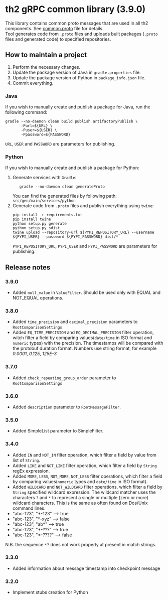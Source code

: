 # th2 gRPC common library (3.9.0)

This library contains common proto messages that are used in all th2 components. See [common.proto](https://github.com/th2-net/th2-grpc-common/blob/master/src/main/proto/th2_grpc_common/common.proto "common.proto") file for details. <br>
Tool generates code from `.proto` files and uploads built packages (`.proto` files and generated code) to specified repositories.

## How to maintain a project
1. Perform the necessary changes.
2. Update the package version of Java in `gradle.properties` file.
3. Update the package version of Python in `package_info.json` file.
4. Commit everything.

### Java
If you wish to manually create and publish a package for Java, run the following command:
```
gradle --no-daemon clean build publish artifactoryPublish \
       -Purl=${URL} \ 
       -Puser=${USER} \
       -Ppassword=${PASSWORD}
```
`URL`, `USER` and `PASSWORD` are parameters for publishing.

### Python
If you wish to manually create and publish a package for Python:
1. Generate services with `Gradle`:
    ```
       gradle --no-daemon clean generateProto
    ```
   You can find the generated files by following path: `src/gen/main/services/python`
2. Generate code from `.proto` files and publish everything using `twine`:
    ```
    pip install -r requirements.txt
    pip install twine
    python setup.py generate
    python setup.py sdist
    twine upload --repository-url ${PYPI_REPOSITORY_URL} --username ${PYPI_USER} --password ${PYPI_PASSWORD} dist/*
    ```
    `PYPI_REPOSITORY_URL`, `PYPI_USER` and `PYPI_PASSWORD` are parameters for publishing.

## Release notes

### 3.9.0

+ Added `null_value` in `ValueFilter`. Should be used only with EQUAL and NOT_EQUAL operations.

### 3.8.0
+ Added `time_precision` and `decimal_precision` parameters to `RootComparisonSettings`
+ Added `EQ_TIME_PRECISION` and `EQ_DECIMAL_PRECISION` filter operation, witch filter a field by comparing values(`date/time` in ISO format and `numeric` types) with the precision. The timestamps will be compared with the protobuf duration format. Numbers use string format, for example _0.0001_, _0.125_, _125E-3_

### 3.7.0
+ Added `check_repeating_group_order` parameter to `RootComparisonSettings`

### 3.6.0
+ Added `description` parameter to `RootMessageFilter`.

### 3.5.0
+ Added SimpleList parameter to SimpleFilter. 

### 3.4.0

+ Added `IN` and `NOT_IN` filter operation, which filter a field by value from list of `String`.
+ Added `LIKE` and `NOT_LIKE` filter operation, which filter a field by `String` regEx expression.
+ Added `MORE`, `LESS`, `NOT_MORE`, `NOT_LESS` filter operations, which filter a field by comparing values(`numeric` types and `date/time` in ISO format).
+ Added `WILDCARD` and `NOT_WILDCARD`  filter operations, which filter a field by `String` specified wildcard expression.
The wildcard matcher uses the characters `?` and `*` to represent a single or multiple (zero or more) wildcard characters.
This is the same as often found on Dos/Unix command lines.
+ "abc-123", "*-123"     --&gt; true
+ "abc-123", "*-xyz"     --&gt; false
+ "abc-123", "ab*"       --&gt; true
+ "abc-123", "*-???"     --&gt; true
+ "abc-123", "*-????"    --&gt; false

N.B. the sequence `*?` does not work properly at present in match strings.

### 3.3.0

+ Added information about message timestamp into checkpoint message

### 3.2.0

+ Implement stubs creation for Python